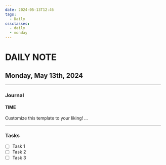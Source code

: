 ```yaml
---
date: 2024-05-13T12:46
tags:
  - Daily
cssclasses:
  - daily
  - monday
---
```

# DAILY NOTE
## Monday, May 13th, 2024
***
### Journal
#### TIME
Customize this template to your liking!
...
***
### Tasks
- [ ] Task 1
- [ ] Task 2
- [ ] Task 3